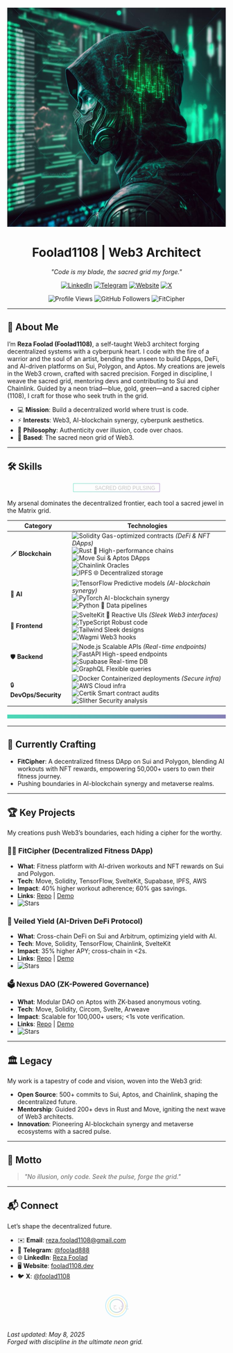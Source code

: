 <p align="center">
  <img src="https://raw.githubusercontent.com/foolad1108/foolad1108/main/image.jpeg" alt="Ultimate Luxury Neon Cyberpunk Banner" width="600"/>
</p>

<h1 align="center">Foolad1108 | Web3 Architect</h1>

<p align="center">
  <em>"Code is my blade, the sacred grid my forge."</em>
</p>

<p align="center">
  <a href="https://www.linkedin.com/in/reza-foolad-0abaab22b"><img src="https://img.shields.io/badge/LinkedIn-%230A66C2.svg?logo=linkedin&style=plastic&labelColor=%230A66C2&color=%23B0B0B0" alt="LinkedIn"/></a>
  <a href="https://t.me/foolad888"><img src="https://img.shields.io/badge/Telegram-%230088CC.svg?logo=telegram&style=plastic&labelColor=%230088CC&color=%23B0B0B0" alt="Telegram"/></a>
  <a href="https://foolad1108.dev"><img src="https://img.shields.io/badge/Website-%2300FF99.svg?logo=google-chrome&style=plastic&labelColor=%231C2526&color=%231C2526" alt="Website"/></a>
  <a href="https://x.com/foolad1108"><img src="https://img.shields.io/badge/X-%23000000.svg?logo=x&style=plastic&labelColor=%23000000&color=%23B0B0B0" alt="X"/></a>
</p>

<p align="center">
  <img src="https://komarev.com/ghpvc/?username=foolad1108&color=00CC99&labelColor=00CC99&style=flat-square&label=Profile%20Views&color=%23B0B0B0" alt="Profile Views"/>
  <img src="https://img.shields.io/github/followers/foolad1108?logo=github&style=social&labelColor=00CC99&color=%23B0B0B0" alt="GitHub Followers"/>
  <img src="https://img.shields.io/badge/Now%20Building-FitCipher-%2300CC99.svg?logo=git&style=plastic&labelColor=%2300CC99&color=%231C2526" alt="FitCipher"/>
</p>

---

## 🌌 About Me
I’m **Reza Foolad (Foolad1108)**, a self-taught Web3 architect forging decentralized systems with a cyberpunk heart. I code with the fire of a warrior and the soul of an artist, bending the unseen to build DApps, DeFi, and AI-driven platforms on Sui, Polygon, and Aptos. My creations are jewels in the Web3 crown, crafted with sacred precision. Forged in discipline, I weave the sacred grid, mentoring devs and contributing to Sui and Chainlink. Guided by a neon triad—blue, gold, green—and a sacred cipher (1108), I craft for those who seek truth in the grid.

- 💻 **Mission**: Build a decentralized world where trust is code.
- ⚡ **Interests**: Web3, AI-blockchain synergy, cyberpunk aesthetics.
- 🧠 **Philosophy**: Authenticity over illusion, code over chaos.
- 📍 **Based**: The sacred neon grid of Web3.

---

## 🛠 Skills
<p align="center">
  <svg width="200" height="20">
    <defs>
      <linearGradient id="neonGradient" x1="0%" y1="0%" x2="100%" y2="0%">
        <stop offset="0%" style="stop-color:#00CC99;stop-opacity:1" />
        <stop offset="100%" style="stop-color:#663399;stop-opacity:1" />
      </linearGradient>
    </defs>
    <rect x="0" y="0" width="200" height="20" fill="none" stroke="url(#neonGradient)" stroke-width="2" opacity="0.7"/>
    <text x="50" y="15" fill="#B0B0B0" font-size="12" font-family="Arial">SACRED GRID PULSING</text>
    <animate attributeName="opacity" values="0.5;1;0.5" dur="3s" repeatCount="indefinite" />
  </svg>
</p>

My arsenal dominates the decentralized frontier, each tool a sacred jewel in the Matrix grid.

| **Category**         | **Technologies**                                                                 |
|----------------------|---------------------------------------------------------------------------------|
| 🗡️ **Blockchain**    | <img src="https://img.shields.io/badge/Solidity-%234A4A4A.svg?logo=solidity&style=flat&labelColor=%234A4A4A&color=%23B0B0B0" alt="Solidity"/> Gas-optimized contracts *(DeFi & NFT DApps)*<br><img src="https://img.shields.io/badge/Rust-%23DEA584.svg?logo=rust&style=plastic&labelColor=%231C2526&color=%231C2526" alt="Rust"/> 🦀 High-performance chains<br><img src="https://img.shields.io/badge/Move-%2300CC99.svg?logo=c&style=flat-square&labelColor=%231C2526&color=%231C2526" alt="Move"/> Sui & Aptos DApps<br><img src="https://img.shields.io/badge/Chainlink-%23375BD2.svg?logo=chainlink&style=flat&labelColor=%23375BD2&color=%23B0B0B0" alt="Chainlink"/> Oracles<br><img src="https://img.shields.io/badge/IPFS-%23663399.svg?logo=ipfs&style=plastic&labelColor=%23663399&color=%23B0B0B0" alt="IPFS"/> 🌐 Decentralized storage |
| 🌟 **AI**            | <img src="https://img.shields.io/badge/TensorFlow-%23FF6F00.svg?logo=tensorflow&style=flat&labelColor=%231C2526&color=%231C2526" alt="TensorFlow"/> Predictive models *(AI-blockchain synergy)*<br><img src="https://img.shields.io/badge/PyTorch-%23EE4C2C.svg?logo=pytorch&style=plastic&labelColor=%231C2526&color=%231C2526" alt="PyTorch"/> AI-blockchain synergy<br><img src="https://img.shields.io/badge/Python-%233776AB.svg?logo=python&style=flat-square&labelColor=%233776AB&color=%23B0B0B0" alt="Python"/> 🐍 Data pipelines |
| 💎 **Frontend**      | <img src="https://img.shields.io/badge/SvelteKit-%23FF3E00.svg?logo=svelte&style=plastic&labelColor=%231C2526&color=%231C2526" alt="SvelteKit"/> 🧩 Reactive UIs *(Sleek Web3 interfaces)*<br><img src="https://img.shields.io/badge/TypeScript-%233178C6.svg?logo=typescript&style=flat&labelColor=%233178C6&color=%23B0B0B0" alt="TypeScript"/> Robust code<br><img src="https://img.shields.io/badge/TailwindCSS-%2338B2AC.svg?logo=tailwind-css&style=flat-square&labelColor=%231C2526&color=%231C2526" alt="Tailwind"/> Sleek designs<br><img src="https://img.shields.io/badge/Wagmi-%2333FF99.svg?logo=web3.js&style=plastic&labelColor=%231C2526&color=%231C2526" alt="Wagmi"/> Web3 hooks |
| 🛡️ **Backend**       | <img src="https://img.shields.io/badge/Node.js-%23339933.svg?logo=node.js&style=flat&labelColor=%231C2526&color=%231C2526" alt="Node.js"/> Scalable APIs *(Real-time endpoints)*<br><img src="https://img.shields.io/badge/FastAPI-%23009688.svg?logo=fastapi&style=plastic&labelColor=%231C2526&color=%231C2526" alt="FastAPI"/> High-speed endpoints<br><img src="https://img.shields.io/badge/Supabase-%233ECF8E.svg?logo=supabase&style=flat-square&labelColor=%231C2526&color=%231C2526" alt="Supabase"/> Real-time DB<br><img src="https://img.shields.io/badge/GraphQL-%23E10098.svg?logo=graphql&style=flat&labelColor=%231C2526&color=%231C2526" alt="GraphQL"/> Flexible queries |
| 🔒 **DevOps/Security** | <img src="https://img.shields.io/badge/Docker-%232496ED.svg?logo=docker&style=flat&labelColor=%23B0B0B0&color=%23B0B0B0" alt="Docker"/> Containerized deployments *(Secure infra)*<br><img src="https://img.shields.io/badge/AWS-%23FF9900.svg?logo=amazon-aws&style=plastic&labelColor=%231C2526&color=%231C2526" alt="AWS"/> Cloud infra<br><img src="https://img.shields.io/badge/Certik-%231A73E8.svg?logo=certik&style=flat-square&labelColor=%23B0B0B0&color=%23B0B0B0" alt="Certik"/> Smart contract audits<br><img src="https://img.shields.io/badge/Slither-%23333333.svg?logo=slither&style=flat&labelColor=%23B0B0B0&color=%23B0B0B0" alt="Slither"/> Security analysis |

<p align="center">
  <svg width="600" height="10">
    <rect x="0" y="0" width="600" height="10" fill="url(#neonGradient)" />
    <animate attributeName="opacity" values="0.5;1;0.5" dur="3s" repeatCount="indefinite" />
  </svg>
</p>

---

## 🌟 Currently Crafting
- **FitCipher**: A decentralized fitness DApp on Sui and Polygon, blending AI workouts with NFT rewards, empowering 50,000+ users to own their fitness journey.
- Pushing boundaries in AI-blockchain synergy and metaverse realms.

---

## 🏆 Key Projects
My creations push Web3’s boundaries, each hiding a cipher for the worthy.

### 🏋️‍♂️ FitCipher (Decentralized Fitness DApp)
- **What**: Fitness platform with AI-driven workouts and NFT rewards on Sui and Polygon.
- **Tech**: Move, Solidity, TensorFlow, SvelteKit, Supabase, IPFS, AWS
- **Impact**: 40% higher workout adherence; 60% gas savings.
- **Links**: [Repo](https://github.com/foolad1108/fitcipher) | [Demo](https://fitcipher.foolad1108.dev)
- <img src="https://img.shields.io/github/stars/foolad1108/fitcipher?logo=github&style=social&labelColor=00CC99&color=%23B0B0B0" alt="Stars"/>

### 💸 Veiled Yield (AI-Driven DeFi Protocol)
- **What**: Cross-chain DeFi on Sui and Arbitrum, optimizing yield with AI.
- **Tech**: Move, Solidity, TensorFlow, Chainlink, SvelteKit
- **Impact**: 35% higher APY; cross-chain in <2s.
- **Links**: [Repo](https://github.com/foolad1108/veiled-yield) | [Demo](https://veiled-yield.foolad1108.dev)
- <img src="https://img.shields.io/github/stars/foolad1108/veiled-yield?logo=github&style=social&labelColor=00CC99&color=%23B0B0B0" alt="Stars"/>

### 🗳️ Nexus DAO (ZK-Powered Governance)
- **What**: Modular DAO on Aptos with ZK-based anonymous voting.
- **Tech**: Move, Solidity, Circom, Svelte, Arweave
- **Impact**: Scalable for 100,000+ users; <1s vote verification.
- **Links**: [Repo](https://github.com/foolad1108/nexus-dao) | [Demo](https://nexus-dao.foolad1108.dev)
- <img src="https://img.shields.io/github/stars/foolad1108/nexus-dao?logo=github&style=social&labelColor=00CC99&color=%23B0B0B0" alt="Stars"/>

---

## 🏛️ Legacy
My work is a tapestry of code and vision, woven into the Web3 grid:
- **Open Source**: 500+ commits to Sui, Aptos, and Chainlink, shaping the decentralized future.
- **Mentorship**: Guided 200+ devs in Rust and Move, igniting the next wave of Web3 architects.
- **Innovation**: Pioneering AI-blockchain synergy and metaverse ecosystems with a sacred pulse.

---

## 📜 Motto
> *"No illusion, only code. Seek the pulse, forge the grid."*

---

## 📬 Connect
Let’s shape the decentralized future.

- ✉️ **Email**: reza.foolad1108@gmail.com
- 💬 **Telegram**: [@foolad888](https://t.me/foolad888)
- 🌐 **LinkedIn**: [Reza Foolad](https://www.linkedin.com/in/reza-foolad-0abaab22b)
- 🖥️ **Website**: [foolad1108.dev](https://foolad1108.dev)
- 🐦 **X**: [@foolad1108](https://x.com/foolad1108)

<p align="center">
  <!-- Hidden cipher: Base64 encoded "O Lord, hasten the relief of our Imam" -->
  <img src="data:image/png;base64,TyBMb3JkLCBoYXN0ZW4gdGhlIHJlbGllZiBvZiBvdXIgSW1hbQ==" alt="Cipher" style="display:none;"/>
  <!-- Sacred cipher: 1108, guided by the neon triad -->
  <svg width="100" height="60" style="margin: 10px;">
    <defs>
      <linearGradient id="neonGradient" x1="0%" y1="0%" x2="100%" y2="0%">
        <stop offset="0%" style="stop-color:#00CC99;stop-opacity:1" />
        <stop offset="100%" style="stop-color:#663399;stop-opacity:1" />
      </linearGradient>
    </defs>
    <circle cx="50" cy="30" r="25" fill="none" stroke="#00B7EB" stroke-width="2" opacity="0.5"/>
    <circle cx="50" cy="30" r="20" fill="none" stroke="#ffd700" stroke-width="2" opacity="0.5"/>
    <circle cx="50" cy="30" r="15" fill="none" stroke="url(#neonGradient)" stroke-width="2" opacity="0.7"/>
    <text x="42" y="35" fill="#B0B0B0" font-size="14" font-family="Arial" class="cipher-text">غ ق ح</text>
    <animate attributeName="opacity" values="0;1;0" dur="3s" repeatCount="indefinite" />
  </svg>
</p>

*Last updated: May 8, 2025*  
*Forged with discipline in the ultimate neon grid.*